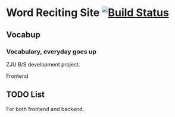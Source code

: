 # Word Reciting Site [![Build Status](https://www.travis-ci.org/yzyDavid/bs-frontend.svg?branch=master)](https://www.travis-ci.org/yzyDavid/bs-frontend)

## Vocabup

### Vocabulary, everyday goes up

ZJU B/S development project.

Frontend

## TODO List

For both frontend and backend.
